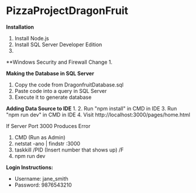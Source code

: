 # PizzaProjectDragonFruit

**Installation**
1. Install Node.js
2. Install SQL Server Developer Edition 
3. 

**Windows Security and Firewall Change
1. 

**Making the Database in SQL Server** 
1. Copy the code from DragonfruitDatabase.sql
2. Paste code into a query in SQL Server
3. Execute it to generate database

**Adding Data Source to IDE**
1. 
2. Run "npm install" in CMD in IDE
3. Run "npm run dev" in CMD in IDE
4. Visit http://localhost:3000/pages/home.html

If Server Port 3000 Produces Error
1. CMD (Run as Admin)
2. netstat -ano | findstr :3000
3. taskkill /PID (Insert number that shows up) /F
4. npm run dev

**Login Instructions:**

* Username: jane_smith
* Password: 9876543210
